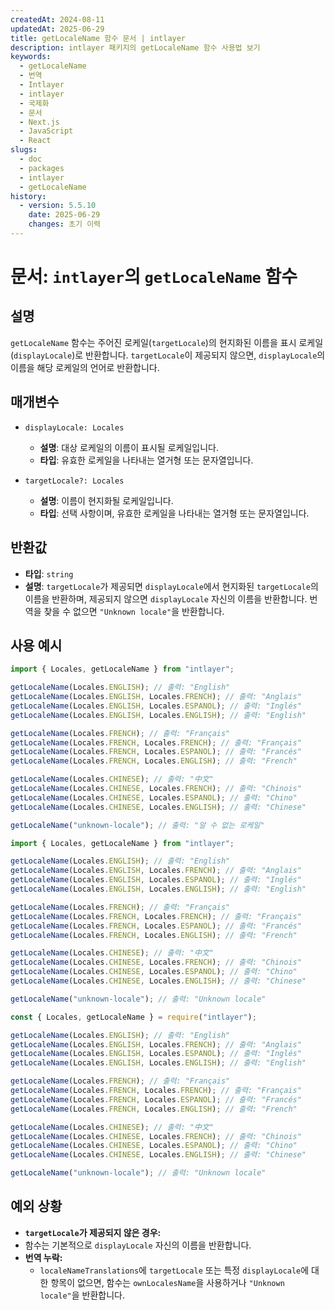 ```yaml
---
createdAt: 2024-08-11
updatedAt: 2025-06-29
title: getLocaleName 함수 문서 | intlayer
description: intlayer 패키지의 getLocaleName 함수 사용법 보기
keywords:
  - getLocaleName
  - 번역
  - Intlayer
  - intlayer
  - 국제화
  - 문서
  - Next.js
  - JavaScript
  - React
slugs:
  - doc
  - packages
  - intlayer
  - getLocaleName
history:
  - version: 5.5.10
    date: 2025-06-29
    changes: 초기 이력
---
```


# 문서: `intlayer`의 `getLocaleName` 함수

## 설명

`getLocaleName` 함수는 주어진 로케일(`targetLocale`)의 현지화된 이름을 표시 로케일(`displayLocale`)로 반환합니다. `targetLocale`이 제공되지 않으면, `displayLocale`의 이름을 해당 로케일의 언어로 반환합니다.

## 매개변수

- `displayLocale: Locales`

  - **설명**: 대상 로케일의 이름이 표시될 로케일입니다.
  - **타입**: 유효한 로케일을 나타내는 열거형 또는 문자열입니다.

- `targetLocale?: Locales`
  - **설명**: 이름이 현지화될 로케일입니다.
  - **타입**: 선택 사항이며, 유효한 로케일을 나타내는 열거형 또는 문자열입니다.

## 반환값

- **타입**: `string`
- **설명**: `targetLocale`가 제공되면 `displayLocale`에서 현지화된 `targetLocale`의 이름을 반환하며, 제공되지 않으면 `displayLocale` 자신의 이름을 반환합니다. 번역을 찾을 수 없으면 `"Unknown locale"`을 반환합니다.

## 사용 예시

```typescript codeFormat="typescript"
import { Locales, getLocaleName } from "intlayer";

getLocaleName(Locales.ENGLISH); // 출력: "English"
getLocaleName(Locales.ENGLISH, Locales.FRENCH); // 출력: "Anglais"
getLocaleName(Locales.ENGLISH, Locales.ESPANOL); // 출력: "Inglés"
getLocaleName(Locales.ENGLISH, Locales.ENGLISH); // 출력: "English"

getLocaleName(Locales.FRENCH); // 출력: "Français"
getLocaleName(Locales.FRENCH, Locales.FRENCH); // 출력: "Français"
getLocaleName(Locales.FRENCH, Locales.ESPANOL); // 출력: "Francés"
getLocaleName(Locales.FRENCH, Locales.ENGLISH); // 출력: "French"

getLocaleName(Locales.CHINESE); // 출력: "中文"
getLocaleName(Locales.CHINESE, Locales.FRENCH); // 출력: "Chinois"
getLocaleName(Locales.CHINESE, Locales.ESPANOL); // 출력: "Chino"
getLocaleName(Locales.CHINESE, Locales.ENGLISH); // 출력: "Chinese"

getLocaleName("unknown-locale"); // 출력: "알 수 없는 로케일"
```

```javascript codeFormat="esm"
import { Locales, getLocaleName } from "intlayer";

getLocaleName(Locales.ENGLISH); // 출력: "English"
getLocaleName(Locales.ENGLISH, Locales.FRENCH); // 출력: "Anglais"
getLocaleName(Locales.ENGLISH, Locales.ESPANOL); // 출력: "Inglés"
getLocaleName(Locales.ENGLISH, Locales.ENGLISH); // 출력: "English"

getLocaleName(Locales.FRENCH); // 출력: "Français"
getLocaleName(Locales.FRENCH, Locales.FRENCH); // 출력: "Français"
getLocaleName(Locales.FRENCH, Locales.ESPANOL); // 출력: "Francés"
getLocaleName(Locales.FRENCH, Locales.ENGLISH); // 출력: "French"

getLocaleName(Locales.CHINESE); // 출력: "中文"
getLocaleName(Locales.CHINESE, Locales.FRENCH); // 출력: "Chinois"
getLocaleName(Locales.CHINESE, Locales.ESPANOL); // 출력: "Chino"
getLocaleName(Locales.CHINESE, Locales.ENGLISH); // 출력: "Chinese"

getLocaleName("unknown-locale"); // 출력: "Unknown locale"
```

```javascript codeFormat="commonjs"
const { Locales, getLocaleName } = require("intlayer");

getLocaleName(Locales.ENGLISH); // 출력: "English"
getLocaleName(Locales.ENGLISH, Locales.FRENCH); // 출력: "Anglais"
getLocaleName(Locales.ENGLISH, Locales.ESPANOL); // 출력: "Inglés"
getLocaleName(Locales.ENGLISH, Locales.ENGLISH); // 출력: "English"

getLocaleName(Locales.FRENCH); // 출력: "Français"
getLocaleName(Locales.FRENCH, Locales.FRENCH); // 출력: "Français"
getLocaleName(Locales.FRENCH, Locales.ESPANOL); // 출력: "Francés"
getLocaleName(Locales.FRENCH, Locales.ENGLISH); // 출력: "French"

getLocaleName(Locales.CHINESE); // 출력: "中文"
getLocaleName(Locales.CHINESE, Locales.FRENCH); // 출력: "Chinois"
getLocaleName(Locales.CHINESE, Locales.ESPANOL); // 출력: "Chino"
getLocaleName(Locales.CHINESE, Locales.ENGLISH); // 출력: "Chinese"

getLocaleName("unknown-locale"); // 출력: "Unknown locale"
```

## 예외 상황

- **`targetLocale`가 제공되지 않은 경우:**
- 함수는 기본적으로 `displayLocale` 자신의 이름을 반환합니다.
- **번역 누락:**
  - `localeNameTranslations`에 `targetLocale` 또는 특정 `displayLocale`에 대한 항목이 없으면, 함수는 `ownLocalesName`을 사용하거나 `"Unknown locale"`을 반환합니다.
